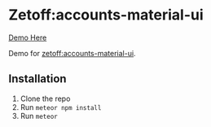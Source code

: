# Zetoff:accounts-material-ui #

[Demo Here](https://zetoff-accounts-material-ui-demo-dtegtmwdsl.now.sh)

Demo for [zetoff:accounts-material-ui](https://github.com/Zetoff/accounts-material-ui/issues).

## Installation
1. Clone the repo
2. Run `meteor npm install`
3. Run `meteor`
